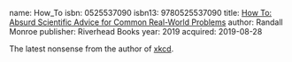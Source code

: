 name: How_To
isbn: 0525537090
isbn13: 9780525537090
title: [How To: Absurd Scientific Advice for Common Real-World Problems](https://www.amazon.com/dp/0525537090)
author: Randall Monroe
publisher: Riverhead Books
year: 2019
acquired: 2019-08-28

The latest nonsense from the author of [xkcd](http://xkcd.com/).
